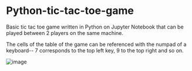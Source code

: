 # Python-tic-tac-toe-game
Basic tic tac toe game written in Python on Jupyter Notebook that can be played between 2 players on the same machine.

The cells of the table of the game can be referenced with the numpad of a keyboard-- 7 corresponds to the top left key, 9 to the top right and so on.



![image](https://user-images.githubusercontent.com/110335913/186485568-d7d37c48-2dd0-458a-946e-fcff026685ed.png)

